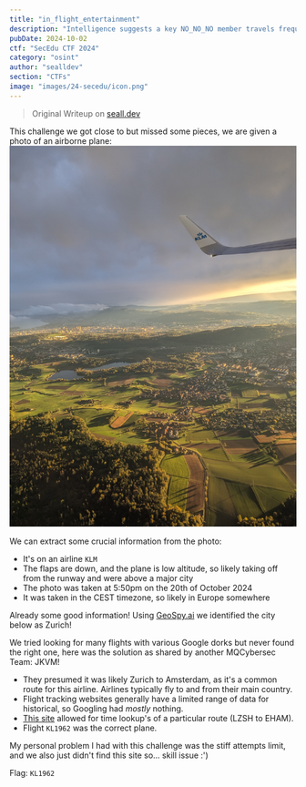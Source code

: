 ```yaml
---
title: "in_flight_entertainment"
description: "Intelligence suggests a key NO_NO_NO member travels frequently between multiple countries. A photograph, likely taken by this individual during one of their trips, has been intercepted. Help us find the flight number. This information could be crucial in predicting their movements and potentially intercepting them at an airport.\nflag format: `<flight number>`."
pubDate: 2024-10-02
ctf: "SecEdu CTF 2024"
category: "osint"
author: "sealldev"
section: "CTFs"
image: "images/24-secedu/icon.png"
---
```


> Original Writeup on [seall.dev](https://seall.dev/posts/seceduweek42024#in_flight_entertainment)

This challenge we got close to but missed some pieces, we are given a photo of an airborne plane:
![pretty_landscape.jpg](images/24-secedu/pretty_landscape.jpg)

We can extract some crucial information from the photo:
- It's on an airline `KLM`
- The flaps are down, and the plane is low altitude, so likely taking off from the runway and were above a major city
- The photo was taken at 5:50pm on the 20th of October 2024
- It was taken in the CEST timezone, so likely in Europe somewhere

Already some good information! Using [GeoSpy.ai](https://geospy.ai) we identified the city below as Zurich!

We tried looking for many flights with various Google dorks but never found the right one, here was the solution as shared by another MQCybersec Team: JKVM!

- They presumed it was likely Zurich to Amsterdam, as it's a common route for this airline. Airlines typically fly to and from their main country.
- Flight tracking websites generally have a limited range of data for historical, so Googling had *mostly* nothing.
- [This site](https://www.flightera.net/route/LSZH/EHAM/2023-10-20%20%2005_00) allowed for time lookup's of a particular route (LZSH to EHAM).
- Flight `KL1962` was the correct plane.

My personal problem I had with this challenge was the stiff attempts limit, and we also just didn't find this site so... skill issue :')

Flag: `KL1962`